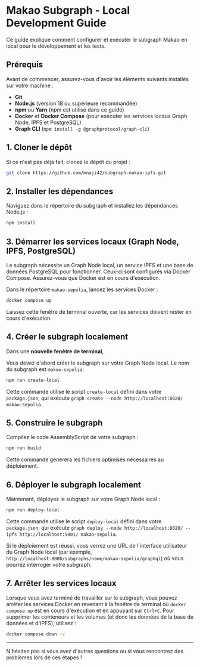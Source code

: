 # Makao Subgraph - Local Development Guide

Ce guide explique comment configurer et exécuter le subgraph Makao en local pour le développement et les tests.

## Prérequis

Avant de commencer, assurez-vous d'avoir les éléments suivants installés sur votre machine :

*   **Git**
*   **Node.js** (version 18 ou supérieure recommandée)
*   **npm** ou **Yarn** (npm est utilisé dans ce guide)
*   **Docker** et **Docker Compose** (pour exécuter les services locaux Graph Node, IPFS et PostgreSQL)
*   **Graph CLI** (`npm install -g @graphprotocol/graph-cli`)

## 1. Cloner le dépôt

Si ce n'est pas déjà fait, clonez le dépôt du projet :

```bash
git clone https://github.com/mnaji42/subgraph-makao-ipfs.git
```

## 2. Installer les dépendances

Naviguez dans le répertoire du subgraph et installez les dépendances Node.js :

```bash
npm install
```

## 3. Démarrer les services locaux (Graph Node, IPFS, PostgreSQL)

Le subgraph nécessite un Graph Node local, un service IPFS et une base de données PostgreSQL pour fonctionner. Ceux-ci sont configurés via Docker Compose. Assurez-vous que Docker est en cours d'exécution.

Dans le répertoire `makao-sepolia`, lancez les services Docker :

```bash
docker compose up
```

Laissez cette fenêtre de terminal ouverte, car les services doivent rester en cours d'exécution.

## 4. Créer le subgraph localement

Dans une **nouvelle fenêtre de terminal**,

Vous devez d'abord créer le subgraph sur votre Graph Node local. Le nom du subgraph est `makao-sepolia`.

```bash
npm run create-local
```

Cette commande utilise le script `create-local` défini dans votre `package.json`, qui exécute `graph create --node http://localhost:8020/ makao-sepolia`.

## 5. Construire le subgraph

Compilez le code AssemblyScript de votre subgraph :

```bash
npm run build
```

Cette commande générera les fichiers optimisés nécessaires au déploiement.

## 6. Déployer le subgraph localement

Maintenant, déployez le subgraph sur votre Graph Node local :

```bash
npm run deploy-local
```

Cette commande utilise le script `deploy-local` défini dans votre `package.json`, qui exécute `graph deploy --node http://localhost:8020/ --ipfs http://localhost:5001/ makao-sepolia`.

Si le déploiement est réussi, vous verrez une URL de l'interface utilisateur du Graph Node local (par exemple, `http://localhost:8000/subgraphs/name/makao-sepolia/graphql`) où vous pourrez interroger votre subgraph.

## 7. Arrêter les services locaux

Lorsque vous avez terminé de travailler sur le subgraph, vous pouvez arrêter les services Docker en revenant à la fenêtre de terminal où `docker compose up` est en cours d'exécution et en appuyant sur `Ctrl+C`. Pour supprimer les conteneurs et les volumes (et donc les données de la base de données et d'IPFS), utilisez :

```bash
docker compose down -v
```

---

N'hésitez pas si vous avez d'autres questions ou si vous rencontrez des problèmes lors de ces étapes !